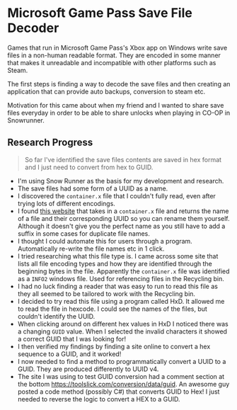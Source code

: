 # Microsoft Game Pass Save File Decoder

Games that run in Microsoft Game Pass's Xbox app on Windows write save files in a non-human readable format. They are encoded in some manner that makes it unreadable and incompatible with other platforms such as Steam.

The first steps is finding a way to decode the save files and then creating an application that can provide auto backups, conversion to steam etc.

Motivation for this came about when my friend and I wanted to share save files everyday in order to be able to share unlocks when playing in CO-OP in Snowrunner.

## Research Progress

> So far I've identified the save files contents are saved in hex format and I just need to convert from hex to GUID.

- I'm using Snow Runner as the basis for my development and research.
- The save files had some form of a UUID as a name.
- I discovered the `container.x` file that I couldn't fully read, even after trying lots of different encodings.
- I found [this website](https://www.save-editor.com/tools/wse_save_file_name_check_for_microsoft_store.html) that takes in a `container.x` file and returns the name of a file and their corresponding UUID so you can rename them yourself. Although it doesn't give you the perfect name as you still have to add a suffix in some cases for duplicate file names.
- I thought I could automate this for users through a program. Automatically re-write the file names etc in 1 click.
- I tried researching what this file type is. I came across some site <find the site> that lists all file encoding types and how they are identified through the beginning bytes in the file. Apparently the `container.x` file was identified as a `INFO2` windows file. Used for referencing files in the Recycling bin.
- I had no luck finding a reader that was easy to run to read this file as they all seemed to be tailored to work with the Recycling bin.
- I decided to try read this file using a program called HxD. It allowed me to read the file in hexcode. I could see the names of the files, but couldn't identify the UUID.
- When clicking around on different hex values in HxD I noticed there was a changing `GUID` value. When I selected the invalid characters it showed a correct GUID that I was looking for!
- I then verified my findings by finding a site online to convert a hex sequence to a GUID, and it worked!
- I now needed to find a method to programmatically convert a UUID to a GUID. They are produced differently to UUID v4.
- The site I was using to test GUID conversion had a comment section at the bottom https://toolslick.com/conversion/data/guid. An awesome guy posted a code method (possibly C#) that converts GUID to Hex! I just needed to reverse the logic to convert a HEX to a GUID.